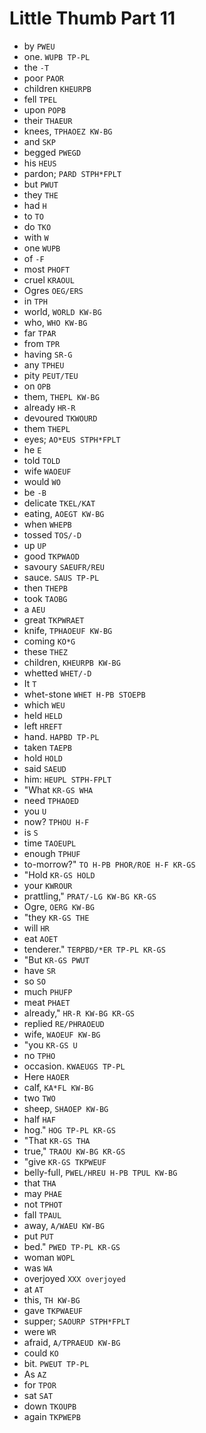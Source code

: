# Little Thumb Part 11

* by `PWEU`
* one. `WUPB TP-PL`
* the `-T`
* poor `PAOR`
* children `KHEURPB`
* fell `TPEL`
* upon `POPB`
* their `THAEUR`
* knees, `TPHAOEZ KW-BG`
* and `SKP`
* begged `PWEGD`
* his `HEUS`
* pardon; `PARD STPH*FPLT`
* but `PWUT`
* they `THE`
* had `H`
* to `TO`
* do `TKO`
* with `W`
* one `WUPB`
* of `-F`
* most `PHOFT`
* cruel `KRAOUL`
* Ogres `OEG/ERS`
* in `TPH`
* world, `WORLD KW-BG`
* who, `WHO KW-BG`
* far `TPAR`
* from `TPR`
* having `SR-G`
* any `TPHEU`
* pity `PEUT/TEU`
* on `OPB`
* them, `THEPL KW-BG`
* already `HR-R`
* devoured `TKWOURD`
* them `THEPL`
* eyes; `AO*EUS STPH*FPLT`
* he `E`
* told `TOLD`
* wife `WAOEUF`
* would `WO`
* be `-B`
* delicate `TKEL/KAT`
* eating, `AOEGT KW-BG`
* when `WHEPB`
* tossed `TOS/-D`
* up `UP`
* good `TKPWAOD`
* savoury `SAEUFR/REU`
* sauce. `SAUS TP-PL`
* then `THEPB`
* took `TAOBG`
* a `AEU`
* great `TKPWRAET`
* knife, `TPHAOEUF KW-BG`
* coming `KO*G`
* these `THEZ`
* children, `KHEURPB KW-BG`
* whetted `WHET/-D`
* It `T`
* whet-stone `WHET H-PB STOEPB`
* which `WEU`
* held `HELD`
* left `HREFT`
* hand. `HAPBD TP-PL`
* taken `TAEPB`
* hold `HOLD`
* said `SAEUD`
* him: `HEUPL STPH-FPLT`
* "What `KR-GS WHA`
* need `TPHAOED`
* you `U`
* now? `TPHOU H-F`
* is `S`
* time `TAOEUPL`
* enough `TPHUF`
* to-morrow?" `TO H-PB PHOR/ROE H-F KR-GS`
* "Hold `KR-GS HOLD`
* your `KWROUR`
* prattling," `PRAT/-LG KW-BG KR-GS`
* Ogre, `OERG KW-BG`
* "they `KR-GS THE`
* will `HR`
* eat `AOET`
* tenderer." `TERPBD/*ER TP-PL KR-GS`
* "But `KR-GS PWUT`
* have `SR`
* so `SO`
* much `PHUFP`
* meat `PHAET`
* already," `HR-R KW-BG KR-GS`
* replied `RE/PHRAOEUD`
* wife, `WAOEUF KW-BG`
* "you `KR-GS U`
* no `TPHO`
* occasion. `KWAEUGS TP-PL`
* Here `HAOER`
* calf, `KA*FL KW-BG`
* two `TWO`
* sheep, `SHAOEP KW-BG`
* half `HAF`
* hog." `HOG TP-PL KR-GS`
* "That `KR-GS THA`
* true," `TRAOU KW-BG KR-GS`
* "give `KR-GS TKPWEUF`
* belly-full, `PWEL/HREU H-PB TPUL KW-BG`
* that `THA`
* may `PHAE`
* not `TPHOT`
* fall `TPAUL`
* away, `A/WAEU KW-BG`
* put `PUT`
* bed." `PWED TP-PL KR-GS`
* woman `WOPL`
* was `WA`
* overjoyed `XXX overjoyed`
* at `AT`
* this, `TH KW-BG`
* gave `TKPWAEUF`
* supper; `SAOURP STPH*FPLT`
* were `WR`
* afraid, `A/TPRAEUD KW-BG`
* could `KO`
* bit. `PWEUT TP-PL`
* As `AZ`
* for `TPOR`
* sat `SAT`
* down `TKOUPB`
* again `TKPWEPB`
